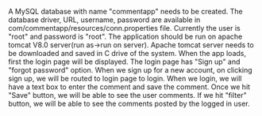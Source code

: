 A MySQL database with name "commentapp" needs to be created.
The database driver, URL, username, password are available in com/commentapp/resources/conn.properties file.
Currently the user is "root" and password is "root".
The application should be run on apache tomcat V8.0 server(run as->run on server).
Apache tomcat server needs to be downloaded and saved in C drive of the system.
When the app loads, first the login page will be displayed. The login page has "Sign up" and "forgot password" option.
When we sign up for a new account, on clicking sign up, we will be routed to login page to login.
When we login, we will have a text box to enter the comment and save the comment.
Once we hit "Save" button, we will be able to see the user comments.
If we hit "filter" button, we will be able to see the comments posted by the logged in user.
